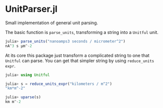 # UnitParser.jl

Small implementation of general unit parsing.

The basic function is `parse_units`, transforming a string into a `Unitful` unit.

```julia
julia> parse_units("nanoamps3 seconds / micrometer^2")
nA^3 s μm^-2
```

At its core this package just transform a complicated string to one that
`Unitful` can parse.
You can get that simpler string by using `reduce_units expr`.

```julia
julia> using Unitful

julia> s = reduce_units_expr("kilometers / m^2")
"km*m^-2"

julia> uparse(s)
km m^-2
```